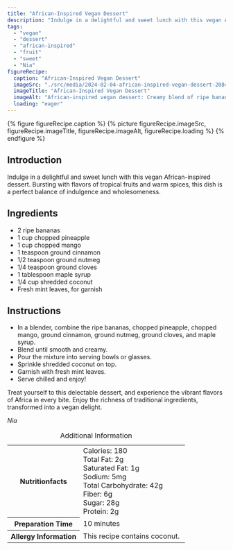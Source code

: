 ```yaml
---
title: "African-Inspired Vegan Dessert"
description: "Indulge in a delightful and sweet lunch with this vegan African-inspired dessert. Bursting with flavors of tropical fruits and warm spices, this dish is a perfect balance of indulgence and wholesomeness."
tags:
  - "vegan"
  - "dessert"
  - "african-inspired"
  - "fruit"
  - "sweet"
  - "Nia"
figureRecipe: 
  caption: "African-Inspired Vegan Dessert"
  imageSrc: "./src/media/2024-02-04-african-inspired-vegan-dessert-2084.png"
  imageTitle: "African-Inspired Vegan Dessert"
  imageAlt: "African-inspired vegan dessert: Creamy blend of ripe bananas, pineapple, and mango infused with warm spices, topped with shredded coconut and mint."
  loading: "eager"
---
```


{% figure figureRecipe.caption %}
{% picture figureRecipe.imageSrc, figureRecipe.imageTitle, figureRecipe.imageAlt, figureRecipe.loading %}
{% endfigure %}

## Introduction

Indulge in a delightful and sweet lunch with this vegan African-inspired dessert. Bursting with flavors of tropical fruits and warm spices, this dish is a perfect balance of indulgence and wholesomeness.

## Ingredients

- 2 ripe bananas
- 1 cup chopped pineapple
- 1 cup chopped mango
- 1 teaspoon ground cinnamon
- 1/2 teaspoon ground nutmeg
- 1/4 teaspoon ground cloves
- 1 tablespoon maple syrup
- 1/4 cup shredded coconut
- Fresh mint leaves, for garnish

## Instructions

- In a blender, combine the ripe bananas, chopped pineapple, chopped mango, ground cinnamon, ground nutmeg, ground cloves, and maple syrup.
- Blend until smooth and creamy.
- Pour the mixture into serving bowls or glasses.
- Sprinkle shredded coconut on top.
- Garnish with fresh mint leaves.
- Serve chilled and enjoy!

Treat yourself to this delectable dessert, and experience the vibrant flavors of Africa in every bite. Enjoy the richness of traditional ingredients, transformed into a vegan delight.

*Nia*

<table><caption class='sr-only'>Additional Information</caption><tr><th>Nutritionfacts</th><td>Calories: 180<br />
Total Fat: 2g<br />
Saturated Fat: 1g<br />
Sodium: 5mg<br />
Total Carbohydrate: 42g<br />
Fiber: 6g<br />
Sugar: 28g<br />
Protein: 2g&nbsp;</td></tr><tr><th>Preparation Time</th><td>10 minutes&nbsp;</td></tr><tr><th>Allergy Information</th><td>This recipe contains coconut.&nbsp;</td></tr></table>

